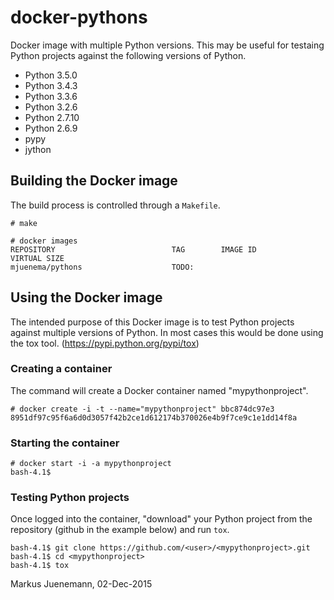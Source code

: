# docker-pythons
Docker image with multiple Python versions. This may
be useful for testaing Python projects 
against the following versions of Python. 

* Python 3.5.0
* Python 3.4.3
* Python 3.3.6
* Python 3.2.6
* Python 2.7.10
* Python 2.6.9
* pypy
* jython

## Building the Docker image
The build process is controlled through a `Makefile`. 
```
# make

# docker images
REPOSITORY                          TAG        IMAGE ID         VIRTUAL SIZE
mjuenema/pythons                    TODO:
```

## Using the Docker image
The intended purpose of this Docker image is to test Python projects against
multiple versions of Python. In most cases this would be done using the
tox tool. (https://pypi.python.org/pypi/tox)

### Creating a container

The command will create a Docker container named "mypythonproject".
```
# docker create -i -t --name="mypythonproject" bbc874dc97e3
8951df97c95f6a6d0d3057f42b2ce1d612174b370026e4b9f7ce9c1e1dd14f8a
```

### Starting the container
```
# docker start -i -a mypythonproject
bash-4.1$ 
```

### Testing Python projects
Once logged into the container, "download" your Python project from
the repository (github in the example below) and run `tox`.

```
bash-4.1$ git clone https://github.com/<user>/<mypythonproject>.git
bash-4.1$ cd <mypythonproject>
bash-4.1$ tox
```

Markus Juenemann, 02-Dec-2015
